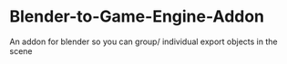 # Blender-to-Game-Engine-Addon
An addon for blender so you can group/ individual export objects in the scene
